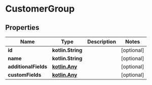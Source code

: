 
# CustomerGroup

## Properties
| Name | Type | Description | Notes |
| ------------ | ------------- | ------------- | ------------- |
| **id** | **kotlin.String** |  |  [optional] |
| **name** | **kotlin.String** |  |  [optional] |
| **additionalFields** | [**kotlin.Any**](.md) |  |  [optional] |
| **customFields** | [**kotlin.Any**](.md) |  |  [optional] |




